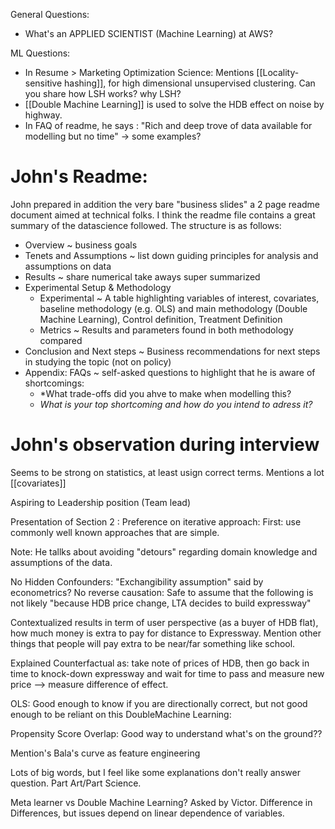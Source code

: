General Questions:
* What's an APPLIED SCIENTIST (Machine Learning) at AWS?

ML Questions:
* In Resume > Marketing Optimization Science: Mentions [[Locality-sensitive hashing]], for high dimensional unsupervised clustering. Can you share how LSH works? why LSH?
* [[Double Machine Learning]] is used to solve the HDB effect on noise by highway.
* In FAQ of readme, he says : "Rich and deep trove of data available for modelling but no time" -> some examples?

# John's Readme:
John prepared in addition the very bare "business slides" a 2 page readme document aimed at technical folks. I think the readme file contains a great summary of the datascience followed. The structure is as follows:
* Overview ~ business goals
* Tenets and Assumptions ~ list down guiding principles for analysis and assumptions on data
* Results ~ share numerical take aways super summarized
* Experimental Setup & Methodology
	* Experimental ~ A table highlighting variables of interest, covariates, baseline methodology (e.g. OLS) and main methodology (Double Machine Learning), Control definition, Treatment Definition
	* Metrics ~ Results and parameters found in both methodology compared
* Conclusion and Next steps ~ Business recommendations for next steps in studying the topic (not on policy)
* Appendix: FAQs ~ self-asked questions to highlight that he is aware of shortcomings:
	* *What trade-offs did you ahve to make when modelling this?
	* *What is your top shortcoming and how do you intend to adress it?*

# John's observation during interview
Seems to be strong on statistics, at least usign correct terms. Mentions a lot
[[covariates]] 

Aspiring to Leadership position (Team lead)

Presentation of Section 2 : 
Preference on iterative approach:
First: use commonly well known approaches that are simple.

Note: He tallks about avoiding "detours" regarding domain knowledge and assumptions of the data.

No Hidden Confounders: "Exchangibility assumption" said by econometrics?
No reverse causation: Safe to assume that the following is not likely "because HDB price change, LTA decides to build expressway"

Contextualized results in term of user perspective (as a buyer of HDB flat), how much money is extra to pay for distance to Expressway. Mention other things that people will pay extra to be near/far something like school.

Explained Counterfactual as: take note of prices of HDB, then go back in time to knock-down expressway and wait for time to pass and measure new price
 --> measure difference of effect. 

OLS: Good enough to know if you are directionally correct, but not good enough to be reliant on this
DoubleMachine Learning: 

Propensity Score Overlap: Good way to understand what's on the ground??

Mention's Bala's curve as feature engineering

Lots of big words, but I feel like some explanations don't really answer question. Part Art/Part Science.

Meta learner vs Double Machine Learning? Asked by Victor. Difference in Differences, but issues depend on linear dependence of variables.





